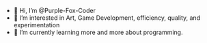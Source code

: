 - 👋 Hi, I’m @Purple-Fox-Coder
- 👀 I’m interested in Art, Game Development, efficiency, quality, and experimentation 
- 🌱 I’m currently learning more and more about programming.
